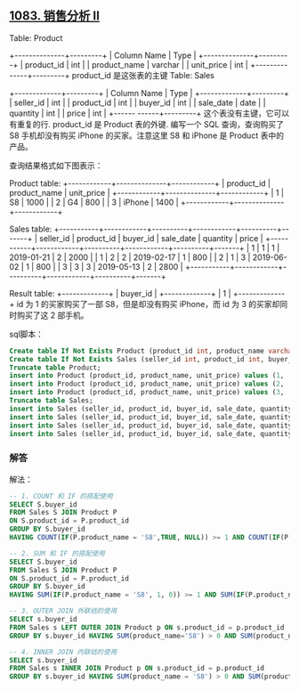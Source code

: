 ## [1083. 销售分析 II](https://leetcode-cn.com/problems/sales-analysis-ii/)

Table: Product

+--------------+---------+
| Column Name  | Type    |
+--------------+---------+
| product_id   | int     |
| product_name | varchar |
| unit_price   | int     |
+--------------+---------+
product_id 是这张表的主键
Table: Sales

+-------------+---------+
| Column Name | Type    |
+-------------+---------+
| seller_id   | int     |
| product_id  | int     |
| buyer_id    | int     |
| sale_date   | date    |
| quantity    | int     |
| price       | int     |
+------ ------+---------+
这个表没有主键，它可以有重复的行.
product_id 是 Product 表的外键.
编写一个 SQL 查询，查询购买了 S8 手机却没有购买 iPhone 的买家。注意这里 S8 和 iPhone 是 Product 表中的产品。

查询结果格式如下图表示：

Product table:
+------------+--------------+------------+
| product_id | product_name | unit_price |
+------------+--------------+------------+
| 1          | S8           | 1000       |
| 2          | G4           | 800        |
| 3          | iPhone       | 1400       |
+------------+--------------+------------+

Sales table:
+-----------+------------+----------+------------+----------+-------+
| seller_id | product_id | buyer_id | sale_date  | quantity | price |
+-----------+------------+----------+------------+----------+-------+
| 1         | 1          | 1        | 2019-01-21 | 2        | 2000  |
| 1         | 2          | 2        | 2019-02-17 | 1        | 800   |
| 2         | 1          | 3        | 2019-06-02 | 1        | 800   |
| 3         | 3          | 3        | 2019-05-13 | 2        | 2800  |
+-----------+------------+----------+------------+----------+-------+

Result table:
+-------------+
| buyer_id    |
+-------------+
| 1           |
+-------------+
id 为 1 的买家购买了一部 S8，但是却没有购买 iPhone，而 id 为 3 的买家却同时购买了这 2 部手机。

sql脚本：

```sql
Create table If Not Exists Product (product_id int, product_name varchar(10), unit_price int);
Create table If Not Exists Sales (seller_id int, product_id int, buyer_id int, sale_date date, quantity int, price int);
Truncate table Product;
insert into Product (product_id, product_name, unit_price) values (1, 'S8', 1000);
insert into Product (product_id, product_name, unit_price) values (2, 'G4', 800);
insert into Product (product_id, product_name, unit_price) values (3, 'iPhone', 1400);
Truncate table Sales;
insert into Sales (seller_id, product_id, buyer_id, sale_date, quantity, price) values (1, 1, 1, '2019-01-21', 2, 2000);
insert into Sales (seller_id, product_id, buyer_id, sale_date, quantity, price) values (1, 2, 2, '2019-02-17', 1, 800);
insert into Sales (seller_id, product_id, buyer_id, sale_date, quantity, price) values (2, 1, 3, '2019-06-02', 1, 800);
insert into Sales (seller_id, product_id, buyer_id, sale_date, quantity, price) values (3, 3, 3, '2019-05-13', 2, 2800);
```

### 解答

解法：

```sql
-- 1. COUNT 和 IF 的搭配使用
SELECT S.buyer_id
FROM Sales S JOIN Product P
ON S.product_id = P.product_id
GROUP BY S.buyer_id
HAVING COUNT(IF(P.product_name = 'S8',TRUE, NULL)) >= 1 AND COUNT(IF(P.product_name = 'iPhone',TRUE, NULL)) = 0;

-- 2. SUM 和 IF 的搭配使用
SELECT S.buyer_id
FROM Sales S JOIN Product P
ON S.product_id = P.product_id
GROUP BY S.buyer_id
HAVING SUM(IF(P.product_name = 'S8', 1, 0)) >= 1 AND SUM(IF(P.product_name = 'iPhone', 1, 0)) = 0;

-- 3. OUTER JOIN 外联结的使用
SELECT s.buyer_id   
FROM Sales s LEFT OUTER JOIN Product p ON s.product_id = p.product_id
GROUP BY s.buyer_id HAVING SUM(product_name='S8') > 0 AND SUM(product_name='iPhone') = 0;

-- 4. INNER JOIN 内联结的使用
SELECT s.buyer_id 
FROM Sales s INNER JOIN Product p ON s.product_id = p.product_id 
GROUP BY s.buyer_id HAVING SUM(product_name = 'S8') > 0 AND SUM(product_name = 'iPhone') = 0;
```

